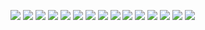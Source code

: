 ![](5S.cov.RNA-Seq.png)
![](5S.cov.clinical_data_pathology_T_stage.RNA-Seq.png)
![](5S.cov.clinical_data_pathology_T_stage.png)
![](5S.cov.png)
![](MT.cov.RNA-Seq.png)
![](MT.cov.clinical_data_pathology_T_stage.RNA-Seq.png)
![](MT.cov.clinical_data_pathology_T_stage.png)
![](MT.cov.png)
![](offtarget.cov.clinical_data_pathology_T_stage.png)
![](offtarget.cov.png)
![](rDNA.cov.RNA-Seq.png)
![](rDNA.cov.clinical_data_pathology_T_stage.RNA-Seq.png)
![](rDNA.cov.clinical_data_pathology_T_stage.png)
![](rDNA.cov.png)
![](total.RNA-Seq.png)
